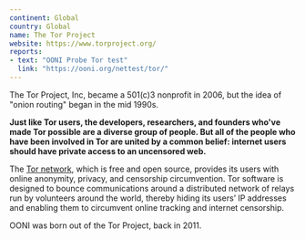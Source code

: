 ```yaml
---
continent: Global
country: Global
name: The Tor Project
website: https://www.torproject.org/
reports:
- text: "OONI Probe Tor test"
  link: "https://ooni.org/nettest/tor/"
---
```


The Tor Project, Inc, became a 501(c)3 nonprofit in 2006, but the idea of "onion routing" began in the mid 1990s.

**Just like Tor users, the developers, researchers, and founders who've made Tor possible are a diverse group of people. But all of the people who have been involved in Tor are united by a common belief: internet users should have private access to an uncensored web.**

The [Tor network](https://www.torproject.org/), which is free and open source, provides its users with online anonymity, privacy, and censorship circumvention. Tor software is designed to bounce communications around a distributed network of relays run by volunteers around the world, thereby hiding its users’ IP addresses and enabling them to circumvent online tracking and internet censorship.

OONI was born out of the Tor Project, back in 2011. 

